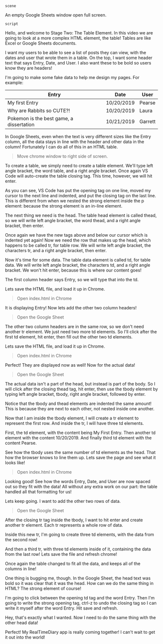 `scene`

An empty Google Sheets window open full screen.

`script`

Hello, and welcome to Stage Two: The Table Element. In this video we are going to look at a more complex HTML element, the table! Tables are like Excel or Google Sheets documents.

I want my users to be able to see a list of posts they can view, with the dates and user that wrote them in a table. On the top, I want some header text that says Entry, Date, and User. I also want these to be bold so users know they are headers!

I'm going to make some fake data to help me design my pages. For example:

|Entry|Date|User|
|---|---|---|
|My first Entry|10/20/2019|Pearse
|Why are Rabbits so CUTE?!|10/20/2019|Laura
|Pokemon is the best game, a dissertation|10/21/2019|Garrett

In Google Sheets, even when the text is very different sizes like the Entry column, all the data stays in line with the header and other data in the column! Fortunately I can do all of this in an HTML table.

> Move chrome window to right side of screen.

To create a table, we simply need to create a table element. We'll type left angle bracket, the word table, and a right angle bracket. Once again VS Code will auto-create the table closing tag. This time, however, we will hit enter.

As you can see, VS Code has put the opening tag on one line, moved my cursor to the next line and indented, and put the closing tag on the last line. This is different from when we nested the strong element inside the p element: because the strong element is an in-line element.

The next thing we need is the head. The table head element is called thead, so we will write left angle bracket, the word thead, and a right angle bracket, then enter.

Once again we have the new tags above and below our cursor which is indented yet again! Now we need the row that makes up the head, which happens to be called tr, for table row. We will write left angle bracket, the characters tr, and a right angle bracket, then enter.

Now it's time for some data. The table data element is called td, for table data. We will write left angle bracket, the characters td, and a right angle bracket. We won't hit enter, because this is where our content goes!

The first column header says Entry, so we will type that into the td.

Lets save the HTML file, and load it up in Chrome. 

> Open index.html in Chrome

It is displaying Entry! Now lets add the other two column headers!

> Open the Google Sheet

The other two column headers are in the same row, so we don't need another tr element. We just need two more td elements. So I'll click after the first td element, hit enter, then fill out the other two td elements.

Lets save the HTML file, and load it up in Chrome. 

> Open index.html in Chrome

Perfect! They are displayed now as well! Now for the actual data!

> Open the Google Sheet

The actual data isn't a part of the head, but instead is part of the body. So I will click after the closing thead tag, hit enter, then use the tbody element by typing left angle bracket, tbody, right angle bracket, followed by enter.

Notice that the tbody and thead elements are indented the same amount! This is because they are next to each other, not nested inside one another. 

Now that I am inside the tbody element, I will create a tr element to represent the first row. And inside the tr, I will have three td elements.

First, the td element, with the content being My First Entry.
Then another td element with the content 10/20/2019.
And finally third td element with the content Pearse.

See how the tbody uses the same number of td elements as the head. That how the browser knows to line them up. Lets save the page and see what it looks like!

> Open index.html in Chrome

Looking good! See how the words Entry, Date, and User are now spaced out so they fit with the data! All without any extra work on our part: the table handled all that formatting for us!

Lets keep going. I want to add the other two rows of data.

> Open the Google Sheet

After the closing tr tag inside the tbody, I want to hit enter and create another tr element. Each tr represents a whole row of data.

Inside this new tr, I'm going to create three td elements, with the data from the second row!

And then a third tr, with three td elements inside of it, containing the data from the last row! Lets save the file and refresh chrome!

Once again the table changed to fit all the data, and keeps all of the columns in line!

One thing is bugging me, though. In the Google Sheet, the head text was bold so it was clear that it was the head. How can we do the same thing in HTML? The strong element of course!

I'm going to click between the opening td tag and the word Entry. Then I'm going to write the strong opening tag, ctrl-z to undo the closing tag so I can write it myself after the word Entry. Hit save and refresh.

Hey, that's exactly what I wanted. Now I need to do the same thing with the other head data!

Perfect! My RealTimeDiary app is really coming together! I can't wait to get it out into the world!